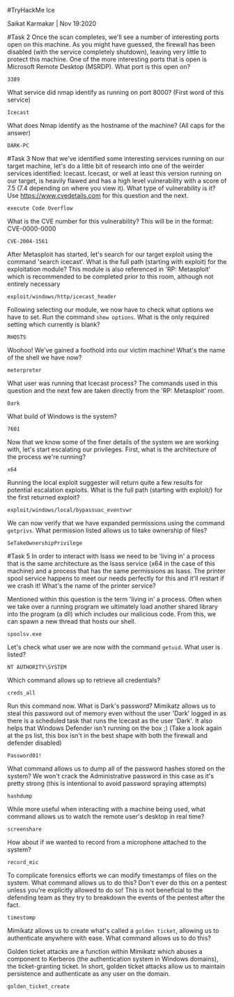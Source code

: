 #TryHackMe Ice

Saikat Karmakar | Nov 19:2020 

#Task 2
Once the scan completes, we'll see a number of interesting ports open on this machine. As you might have guessed, the firewall has been disabled (with the service completely shutdown), leaving very little to protect this machine. One of the more interesting ports that is open is Microsoft Remote Desktop (MSRDP). What port is this open on? 
```
3389
```
What service did nmap identify as running on port 8000? (First word of this service)
```
Icecast
```
What does Nmap identify as the hostname of the machine? (All caps for the answer)
```
DARK-PC
```
#Task 3
Now that we've identified some interesting services running on our target machine, let's do a little bit of research into one of the weirder services identified: Icecast. Icecast, or well at least this version running on our target, is heavily flawed and has a high level vulnerability with a score of 7.5 (7.4 depending on where you view it). What type of vulnerability is it? Use https://www.cvedetails.com for this question and the next.
```
execute Code Overflow
```
What is the CVE number for this vulnerability? This will be in the format: CVE-0000-0000
```
CVE-2004-1561
```
After Metasploit has started, let's search for our target exploit using the command 'search icecast'. What is the full path (starting with exploit) for the exploitation module? This module is also referenced in 'RP: Metasploit' which is recommended to be completed prior to this room, although not entirely necessary
```
exploit/windows/http/icecast_header
```
Following selecting our module, we now have to check what options we have to set. Run the command `show options`. What is the only required setting which currently is blank?
```
RHOSTS
````
Woohoo! We've gained a foothold into our victim machine! What's the name of the shell we have now?
```
meterpreter
```
What user was running that Icecast process? The commands used in this question and the next few are taken directly from the 'RP: Metasploit' room.
```
Dark
```
What build of Windows is the system?
```
7601
```
Now that we know some of the finer details of the system we are working with, let's start escalating our privileges. First, what is the architecture of the process we're running?
```
x64
```
Running the local exploit suggester will return quite a few results for potential escalation exploits. What is the full path (starting with exploit/) for the first returned exploit?
```
exploit/windows/local/bypassuac_eventvwr
```
We can now verify that we have expanded permissions using the command `getprivs`. What permission listed allows us to take ownership of files?
```
SeTakeOwnershipPrivilege
```
#Task 5
In order to interact with lsass we need to be 'living in' a process that is the same architecture as the lsass service (x64 in the case of this machine) and a process that has the same permissions as lsass. The printer spool service happens to meet our needs perfectly for this and it'll restart if we crash it! What's the name of the printer service?

Mentioned within this question is the term 'living in' a process. Often when we take over a running program we ultimately load another shared library into the program (a dll) which includes our malicious code. From this, we can spawn a new thread that hosts our shell. 
```
spoolsv.exe 
```
Let's check what user we are now with the command `getuid`. What user is listed?
```
NT AUTHORITY\SYSTEM
```
Which command allows up to retrieve all credentials?
```
creds_all 
```
Run this command now. What is Dark's password? Mimikatz allows us to steal this password out of memory even without the user 'Dark' logged in as there is a scheduled task that runs the Icecast as the user 'Dark'. It also helps that Windows Defender isn't running on the box ;) (Take a look again at the ps list, this box isn't in the best shape with both the firewall and defender disabled)
```
Password01!
```
What command allows us to dump all of the password hashes stored on the system? We won't crack the Administrative password in this case as it's pretty strong (this is intentional to avoid password spraying attempts)
```
hashdump
```
While more useful when interacting with a machine being used, what command allows us to watch the remote user's desktop in real time?
```
screenshare
```
How about if we wanted to record from a microphone attached to the system?
```
record_mic  
```
To complicate forensics efforts we can modify timestamps of files on the system. What command allows us to do this? Don't ever do this on a pentest unless you're explicitly allowed to do so! This is not beneficial to the defending team as they try to breakdown the events of the pentest after the fact.
```
timestomp 
```
Mimikatz allows us to create what's called a `golden ticket`, allowing us to authenticate anywhere with ease. What command allows us to do this?

Golden ticket attacks are a function within Mimikatz which abuses a component to Kerberos (the authentication system in Windows domains), the ticket-granting ticket. In short, golden ticket attacks allow us to maintain persistence and authenticate as any user on the domain.
```
golden_ticket_create
```







